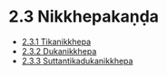 

# 2.3 Nikkhepakaṇḍa

* [2.3.1 Tikanikkhepa](2.3/2.3.1.md)
* [2.3.2 Dukanikkhepa](2.3/2.3.2.md)
* [2.3.3 Suttantikadukanikkhepa](2.3/2.3.3.md)



